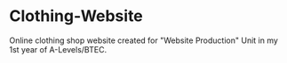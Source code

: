 # Clothing-Website
Online clothing shop website created for "Website Production" Unit in my 1st year of A-Levels/BTEC.

